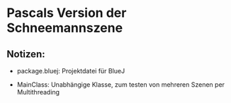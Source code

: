# Pascals Version der Schneemannszene

## Notizen:

- package.bluej: Projektdatei für BlueJ

- MainClass: Unabhängige Klasse, zum testen von mehreren Szenen per Multithreading
